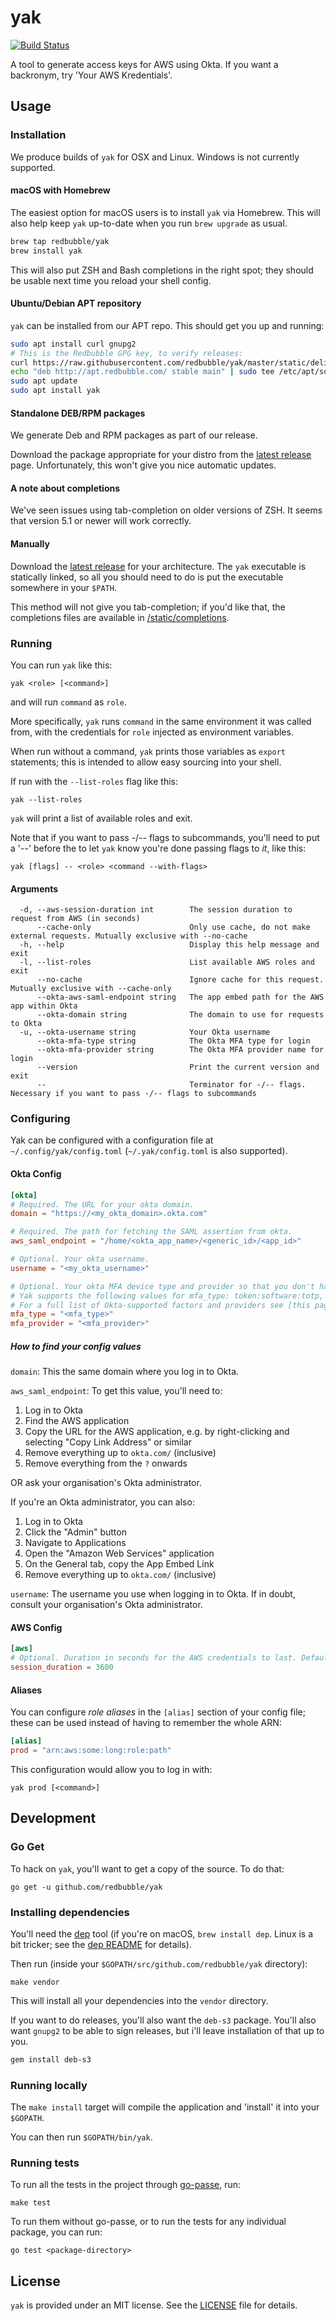 # yak

[![Build Status](https://travis-ci.org/redbubble/yak.svg?branch=master)](https://travis-ci.org/redbubble/yak)

A tool to generate access keys for AWS using Okta. If you want a backronym, try 'Your AWS Kredentials'.

## Usage

### Installation

We produce builds of `yak` for OSX and Linux. Windows is not currently supported.

#### macOS with Homebrew

The easiest option for macOS users is to install `yak` via Homebrew.
This will also help keep `yak` up-to-date when you run `brew upgrade`
as usual.

```sh
brew tap redbubble/yak
brew install yak
```

This will also put ZSH and Bash completions in the right spot; they
should be usable next time you reload your shell config.

#### Ubuntu/Debian APT repository

`yak` can be installed from our APT repo.  This should get you up and
running:

```sh
sudo apt install curl gnupg2
# This is the Redbubble GPG key, to verify releases:
curl https://raw.githubusercontent.com/redbubble/yak/master/static/delivery-engineers.pub.asc | sudo apt-key add -
echo "deb http://apt.redbubble.com/ stable main" | sudo tee /etc/apt/sources.list.d/yak.list
sudo apt update
sudo apt install yak
```

#### Standalone DEB/RPM packages

We generate Deb and RPM packages as part of our release.

Download the package appropriate for your distro from the [latest
release](https://github.com/redbubble/yak/releases/latest) page.
Unfortunately, this won't give you nice automatic updates.

#### A note about completions

We've seen issues using tab-completion on older versions of ZSH.  It seems
that version 5.1 or newer will work correctly.

#### Manually

Download the [latest release](https://github.com/yak/releases/latest) for your architecture. The `yak` executable is statically linked,
so all you should need to do is put the executable somewhere in your `$PATH`.

This method will not give you tab-completion; if you'd like that, the completions files are available in
[/static/completions](https://github.com/redbubble/yak/tree/master/static/completions).

### Running

You can run `yak` like this:

```
yak <role> [<command>]
```

and will run `command` as `role`.

More specifically, `yak` runs `command` in the same environment it was called from, with the credentials for `role`
injected as environment variables.

When run without a command, `yak` prints those variables as `export` statements; this is intended to allow easy sourcing
into your shell.

If run with the `--list-roles` flag like this:

```
yak --list-roles
```

`yak` will print a list of available roles and exit.

Note that if you want to pass -/-- flags to subcommands, you'll need to put a '--' before the <role> to let `yak` know
you're done passing flags to *it*, like this:

```
yak [flags] -- <role> <command --with-flags>
```

#### Arguments

```
  -d, --aws-session-duration int        The session duration to request from AWS (in seconds)
      --cache-only                      Only use cache, do not make external requests. Mutually exclusive with --no-cache
  -h, --help                            Display this help message and exit
  -l, --list-roles                      List available AWS roles and exit
      --no-cache                        Ignore cache for this request. Mutually exclusive with --cache-only
      --okta-aws-saml-endpoint string   The app embed path for the AWS app within Okta
      --okta-domain string              The domain to use for requests to Okta
  -u, --okta-username string            Your Okta username
      --okta-mfa-type string            The Okta MFA type for login
      --okta-mfa-provider string        The Okta MFA provider name for login
      --version                         Print the current version and exit
      --                                Terminator for -/-- flags. Necessary if you want to pass -/-- flags to subcommands
```

### Configuring

Yak can be configured with a configuration file at  `~/.config/yak/config.toml` (`~/.yak/config.toml` is also supported).

#### Okta Config

```toml
[okta]
# Required. The URL for your okta domain.
domain = "https://<my_okta_domain>.okta.com"

# Required. The path for fetching the SAML assertion from okta.
aws_saml_endpoint = "/home/<okta_app_name>/<generic_id>/<app_id>"

# Optional. Your okta username.
username = "<my_okta_username>"

# Optional. Your okta MFA device type and provider so that you don't have to choose.
# Yak supports the following values for mfa_type: token:software:totp, token:hardware or push
# For a full list of Okta-supported factors and providers see [this page](https://developer.okta.com/docs/api/resources/factors#supported-factors-for-providers)
mfa_type = "<mfa_type>"
mfa_provider = "<mfa_provider>"
```

##### How to find your config values

`domain`: This the same domain where you log in to Okta.

`aws_saml_endpoint`: To get this value, you'll need to:

1. Log in to Okta
2. Find the AWS application
3. Copy the URL for the AWS application, e.g. by right-clicking and selecting
   "Copy Link Address" or similar
4. Remove everything up to `okta.com/` (inclusive)
5. Remove everything from the `?` onwards

OR ask your organisation's Okta administrator.

If you're an Okta administrator, you can also:

1. Log in to Okta
2. Click the "Admin" button
3. Navigate to Applications
4. Open the "Amazon Web Services" application
5. On the General tab, copy the App Embed Link
6. Remove everything up to `okta.com/` (inclusive)

`username`: The username you use when logging in to Okta. If in doubt, consult
your organisation's Okta administrator.

#### AWS Config

```toml
[aws]
# Optional. Duration in seconds for the AWS credentials to last. Default 1 hour, maximum 12 hours.
session_duration = 3600
```

#### Aliases

You can configure *role aliases* in the `[alias]` section of your config file; these can be used instead of having to
remember the whole ARN:

```toml
[alias]
prod = "arn:aws:some:long:role:path"
```

This configuration would allow you to log in with:
```
yak prod [<command>]
```

## Development

### Go Get

To hack on `yak`, you'll want to get a copy of the source.  To do
that:

```
go get -u github.com/redbubble/yak
 ```

### Installing dependencies

You'll need the [dep](https://github.com/golang/dep) tool (if you're
on macOS, `brew install dep`. Linux is a bit tricker; see the [dep
README](https://github.com/golang/dep#installation) for details).

Then run (inside your `$GOPATH/src/github.com/redbubble/yak` directory):
```
make vendor
```

This will install all your dependencies into the `vendor` directory.

If you want to do releases, you'll also want the `deb-s3` package.
You'll also want `gnupg2` to be able to sign releases, but i'll leave
installation of that up to you.

```sh
gem install deb-s3
```

### Running locally

The `make install` target will compile the application and 'install' it into your `$GOPATH`.

You can then run `$GOPATH/bin/yak`.

### Running tests

To run all the tests in the project through [go-passe](https://github.com/redbubble/go-passe), run:
```
make test
```

To run them without go-passe, or to run the tests for any individual package, you can run:
```
go test <package-directory>
```

## License

`yak` is provided under an MIT license. See the [LICENSE](https://github.com/redbubble/yak/blob/master/LICENSE) file for
details.
